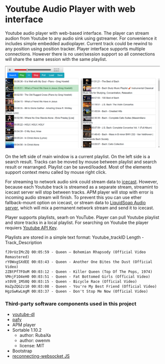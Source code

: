 # Youtube Audio Player with web interface

Youtube audio player with web-based interface.  The player can stream audion from Youtube to any audio sink using gstreamer.
For convenience it includes simple embedded audioplayer. Current track could be rewind to any position using position tracker.
Player interface supports multiple connections. However there is no user/session support so all connections will share the same session with the same playlist.

[![Main Screen](MainScreen.png  "Main Screen")](MainScreen.png  "Main Screen")

On the left side of main window is a current playlist. On the left side is a search result. Tracks can be moved by mouse between playlist and search result or rearranged. Playlist can be saved/loaded. Most of the elements support context menu called by mouse right click.

For streaming to network audio sink could stream data to [icecast](https://icecast.org/ "icecast"). However, because each Youtube track is streamed as a separate stream, streamint to icecast server will stop between tracks. APM player will stop with error is incoming audio stream will finish. To prevent this you can use ether fallback-mount option on icecast, or stream data to [LiquidSoap Audio server](https://www.liquidsoap.info/ "LiquidSoap Audio server"), which will mix a permanent network stream and send it to icecast.

Player supports playlists, searh on YouTube. Player can pull Youtube playlist and store tracks in a local playlist. 
For searching on Youtube the player requiers [Youtube API Key](https://blog.hubspot.com/website/how-to-get-youtube-api-key "Youtube API Key").

Playlists are stored in a simple text format: Youtube_trackID Length - Track_Description

```
fJ9rUzIMcZQ 00:05:59 - Queen – Bohemian Rhapsody (Official Video Remastered)
rY0WxgSXdEE 00:03:43 - Queen - Another One Bites the Dust (Official Video)
2ZBtPf7FOoM 00:03:12 - Queen - Killer Queen (Top Of The Pops, 1974)
VMnjF1O4eH0 00:03:51 - Queen - Fat Bottomed Girls (Official Video)
xt0V0_1MS0Q 00:03:15 - Queen - Bicycle Race (Official Video)
HaZpZQG2z10 00:03:08 - Queen - You're My Best Friend (Official Video)
HgzGwKwLmgM 00:03:37 - Queen - Don't Stop Me Now (Official Video)
```

### Third-party software components used in this project
 * [youtube-dl](https://youtube-dl.org/ "https://youtube-dl.org/")
 * [pafy](https://github.com/mps-youtube/pafy "https://github.com/mps-youtube/pafy")
 * APM player
 * Sortable 1.10.2
   * author:   RubaXa   <trash AT rubaxa.org>
   * author:   owenm    <owen23355 AT gmail.com>
   * license:   MIT
 * Bootstrap
 * [reconnecting-websocket JS](https://github.com/joewalnes/reconnecting-websocket "https://github.com/joewalnes/reconnecting-websocket")


